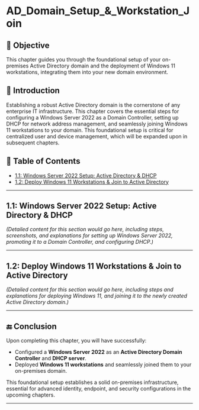 # AD_Domain_Setup_&_Workstation_Join

## 🎯 Objective

This chapter guides you through the foundational setup of your on-premises Active Directory domain and the deployment of Windows 11 workstations, integrating them into your new domain environment.

## 📝 Introduction

Establishing a robust Active Directory domain is the cornerstone of any enterprise IT infrastructure. This chapter covers the essential steps for configuring a Windows Server 2022 as a Domain Controller, setting up DHCP for network address management, and seamlessly joining Windows 11 workstations to your domain. This foundational setup is critical for centralized user and device management, which will be expanded upon in subsequent chapters.

## 📘 Table of Contents

* [1.1: Windows Server 2022 Setup: Active Directory & DHCP](https://github.com/AliChoukatli/CyberShield-Enterprise/blob/main/01_AD_Domain_Setup_%26_Workstation_Join/Documentation/AD_Domain_Setup.md)
* [1.2: Deploy Windows 11 Workstations & Join to Active Directory](https://github.com/AliChoukatli/CyberShield-Enterprise/blob/main/01_AD_Domain_Setup_%26_Workstation_Join/Documentation/Workstation_Join.md)

---

## 1.1: Windows Server 2022 Setup: Active Directory & DHCP

*(Detailed content for this section would go here, including steps, screenshots, and explanations for setting up Windows Server 2022, promoting it to a Domain Controller, and configuring DHCP.)*

---

## 1.2: Deploy Windows 11 Workstations & Join to Active Directory

*(Detailed content for this section would go here, including steps and explanations for deploying Windows 11, and joining it to the newly created Active Directory domain.)*

---

## 🔚 Conclusion

Upon completing this chapter, you will have successfully:

* Configured a **Windows Server 2022** as an **Active Directory Domain Controller** and **DHCP server**.
* Deployed **Windows 11 workstations** and seamlessly joined them to your on-premises domain.

This foundational setup establishes a solid on-premises infrastructure, essential for advanced identity, endpoint, and security configurations in the upcoming chapters.

---
